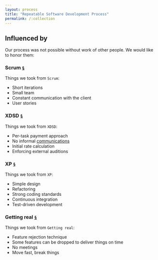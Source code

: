 ```yaml
---
layout: process
title: "Repeatable Software Development Process"
permalink: /:collection
---
```


## Influenced by

Our process was not possible without work of other people.
We would like to honor them:

### Scrum [`§`](https://en.wikipedia.org/wiki/Scrum_(software_development))

Things we took from `Scrum`:
- Short iterations
- Small team
- Constant communication with the client
- User stories

### XDSD [`§`](http://www.yegor256.com/2014/04/17/how-xdsd-is-different.html)

Things we took from `XDSD`:
- Per-task payment approach
- No informal [communications](/meta/rsdp/communications)
- Initial rate calculation
- Enforcing external auditions

### XP [`§`](https://en.wikipedia.org/wiki/Extreme_programming)

Things we took from `XP`:
- Simple design
- Refactoring
- Strong coding standards
- Continuous integration
- Test-driven development

### Getting real [`§`](https://basecamp.com/books/getting-real)

Things we took from `Getting real`:
- Feature rejection technique
- Some features can be dropped to deliver things on time
- No meetings
- Move fast, break things
